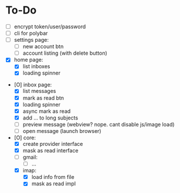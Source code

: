 # To-Do

- [ ] encrypt token/user/password
- [ ] cli for polybar
- [ ] settings page:
  - [ ] new account btn
  - [ ] account listing (with delete button)
- [X] home page:
  - [X] list inboxes 
  - [X] loading spinner
- [O] inbox page:
  - [X] list messages 
  - [X] mark as read btn
  - [X] loading spinner
  - [X] async mark as read
  - [X] add ... to long subjects
  - [ ] preview message (webview? nope. cant disable js/image load)
  - [ ] open message (launch browser)
- [O] core:
  - [X] create provider interface
  - [X] mask as read interface
  - [ ] gmail:
    - [ ] ...
  - [X] imap:
    - [X] load info from file
    - [X] mask as read impl
